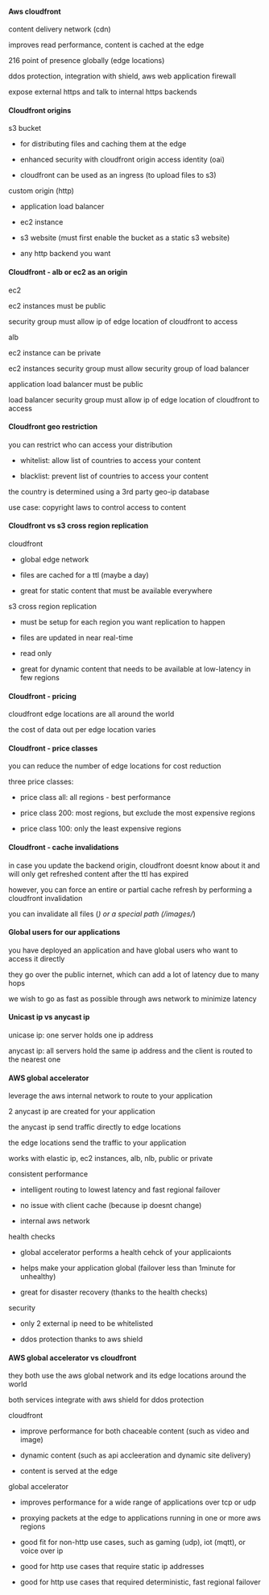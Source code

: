 #### Aws cloudfront

content delivery network (cdn)

improves read performance, content is cached at the edge

216 point of presence globally (edge locations)

ddos protection, integration with shield, aws web application firewall

expose external https and talk to internal https backends

#### Cloudfront origins

s3 bucket

- for distributing files and caching them at the edge

- enhanced security with cloudfront origin access identity (oai)

- cloudfront can be used as an ingress (to upload files to s3)

custom origin (http)

- application load balancer

- ec2 instance

- s3 website (must first enable the bucket as a static s3 website)

- any http backend you want

#### Cloudfront - alb or ec2 as an origin

ec2

ec2 instances must be public

security group must allow ip of edge location of cloudfront to access

alb

ec2 instance  can be private

ec2 instances security group must allow security group of load balancer

application load balancer must be public

load balancer security group must allow ip of edge location of cloudfront to access

#### Cloudfront geo restriction

you can restrict who can access your distribution

- whitelist: allow list of countries to access your content

- blacklist: prevent list of countries to access your content

the country is determined using a 3rd party geo-ip database

use case: copyright laws to control access to content

#### Cloudfront vs s3 cross region replication

cloudfront

- global edge network

- files are cached for a ttl (maybe a day)

- great for static content that must be available everywhere

s3 cross region replication

- must be setup for each region you want replication to happen

- files are updated in near real-time

- read only

- great for dynamic content that needs to be available at low-latency in few regions

#### Cloudfront - pricing

cloudfront edge locations are all around the world

the cost of data out per edge location varies

#### Cloudfront - price classes

you can reduce the number of edge locations for cost reduction

three price classes:

- price class all: all regions - best performance

- price class 200: most regions, but exclude the most expensive regions

- price class 100: only the least expensive regions

#### Cloudfront - cache invalidations

in case you update the backend origin, cloudfront doesnt know about it and will only get refreshed content after the ttl has expired

however, you can force an entire or partial cache refresh by performing a cloudfront invalidation

you can invalidate all files (*) or a special path (/images/*)

#### Global users for our applications

you have deployed an application and have global users who want to access it directly

they go over the public internet, which can add a lot of latency due to many hops

we wish to go as fast as possible through aws network to minimize latency

#### Unicast ip vs anycast ip

unicase ip: one server holds one ip address

anycast ip: all servers hold the same ip address and the client is routed to the nearest one

#### AWS global accelerator

leverage the aws internal network to route to your application

2 anycast ip are created for your application

the anycast ip send traffic directly to edge locations

the edge locations send the traffic to your application

works with elastic ip, ec2 instances, alb, nlb, public or private

consistent performance

- intelligent routing to lowest latency and fast regional failover

- no issue with client cache (because ip doesnt change)

- internal aws network

health checks

- global accelerator performs a health cehck of your applicaionts

- helps make your application global (failover less than 1minute for unhealthy)

- great for disaster recovery (thanks to the health checks)

security

- only 2 external ip need to be whitelisted

- ddos protection thanks to aws shield

#### AWS global accelerator vs cloudfront

they both use the aws global network and its edge locations around the world

both services integrate with aws shield for ddos protection

cloudfront

- improve performance for both chaceable content (such as video and image)

- dynamic content (such as api accleeration and dynamic site delivery)

- content is served at the edge

global accelerator

- improves performance for a wide range of applications over tcp or udp

- proxying packets at the edge to applications running in one or more aws regions

- good fit for non-http use cases, such as gaming (udp), iot (mqtt), or voice over ip

- good for http use cases that require static ip addresses

- good for http use cases that required deterministic, fast regional failover


